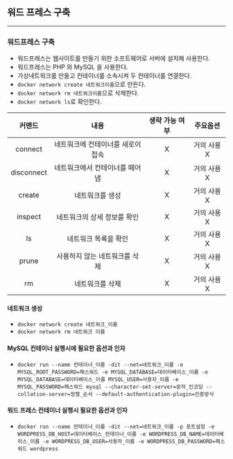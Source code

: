 
## 워드 프레스 구축

------------------------

### 워드프레스 구축

* 워드프레스는 웹사이트를 만들기 위한 소프트웨어로 서버에 설치해 사용한다.
* 워드프레스는 PHP 와 MySQL 을 사용한다.
* 가상네트워크를 만들고 컨테이너를 소속시켜 두 컨테이너를 연결한다.
* `docker network create 네트워크이름`으로 만든다.
* `docker network rm 네트워크이름`으로 삭제한다.
* `docker network ls`로 확인한다.

|커맨드|내용|생략 가능 여부|  주요옵션   |
|:--:|:--:|:--:|:-------:|
|connect| 네트워크에 컨테이너를 새로이 접속|X| 거의 사용 X |
|disconnect| 네트워크에서 컨테이너를 떼어냄|X| 거의 사용 X |
|create| 네트워크를 생성|X| 거의 사용 X |
|inspect| 네트워크의 상세 정보를 확인|X| 거의 사용 X |
|ls| 네트워크 목록을 확인|X| 거의 사용 X |
|prune| 사용하지 않는 네트워크를 삭제|X| 거의 사용 X |
|rm| 네트워크를 삭제|X| 거의 사용 X |

#### 네트워크 생성

* `docker network create 네트워크_이름`
* `docker network rm 네트워크 이름`

#### MySQL 컨테이너 실행시에 필요한 옵션과 인자

* `docker run --name 컨테이너_이름 -dit --net=네트워크_이름 -e MYSQL_ROOT_PASSWORD=패스워드 -e MYSQL_DATABASE=데이터베이스_이름 -e MYSQL_DATABASE=데이터베이스_이름 MYSQL_USER=사용자_이름 -e MYSQL_PASSWORD=패스워드 mysql --character-set-server=문자_인코딩 --collation-server=정렬_순서 --default-authentication-plugin=인증방식`

#### 워드 프레스 컨테이너 실행시 필요한 옵션과 인자

* `docker run --name 컨테이너_이름 -dit --net=네트워크_이름 -p 포트설정 -e WORDPRESS_DB_HOST=데이터베이스_컨테이너_이름 -e WORDPRESS_DB_NAME=데이터베이스_이름 -e WORDPRESS_DB_USER=사용자_이름 -e WORDPRESS_DB_PASSWORD=패스워드 wordpress`